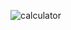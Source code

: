 ![calculator](https://github.com/zhenchukwu/intermediate-projects/assets/78166507/7e7a5f7d-7a35-4924-b99b-f43c2008c96d)


